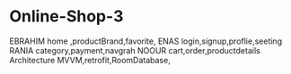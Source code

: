 # Online-Shop-3
EBRAHIM  home ,productBrand,favorite,
ENAS    login,signup,proflie,seeting
RANIA    category,payment,navgrah
NOOUR   cart,order,productdetails
Architecture MVVM,retrofit,RoomDatabase,

